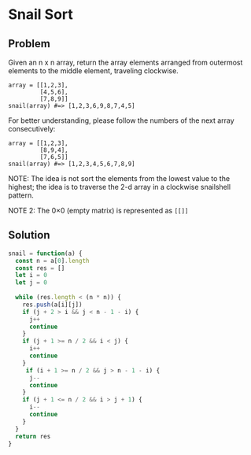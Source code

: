 # Snail Sort

## Problem
Given an n x n array, return the array elements arranged from outermost elements to the middle element, traveling clockwise.

```
array = [[1,2,3],
         [4,5,6],
         [7,8,9]]
snail(array) #=> [1,2,3,6,9,8,7,4,5]
```
For better understanding, please follow the numbers of the next array consecutively:

```
array = [[1,2,3],
         [8,9,4],
         [7,6,5]]
snail(array) #=> [1,2,3,4,5,6,7,8,9]
```

NOTE: The idea is not sort the elements from the lowest value to the highest; the idea is to traverse the 2-d array in a clockwise snailshell pattern.

NOTE 2: The 0×0 (empty matrix) is represented as `[[]]`

## Solution
```js
snail = function(a) {
  const n = a[0].length
  const res = []
  let i = 0
  let j = 0
  
  while (res.length < (n * n)) {
    res.push(a[i][j])
    if (j + 2 > i && j < n - 1 - i) {
      j++
      continue
    } 
    if (j + 1 >= n / 2 && i < j) {
      i++
      continue
    }
     if (i + 1 >= n / 2 && j > n - 1 - i) {
      j--
      continue
    }
    if (j + 1 <= n / 2 && i > j + 1) {
      i--
      continue
    }
  }
  return res
}
```
